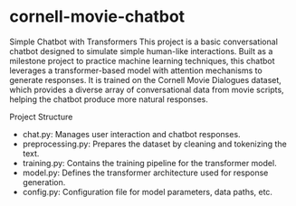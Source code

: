 # cornell-movie-chatbot

Simple Chatbot with Transformers
This project is a basic conversational chatbot designed to simulate simple human-like interactions. Built as a milestone project to practice machine learning techniques, this chatbot leverages a transformer-based model with attention mechanisms to generate responses. It is trained on the Cornell Movie Dialogues dataset, which provides a diverse array of conversational data from movie scripts, helping the chatbot produce more natural responses.

Project Structure
- chat.py: Manages user interaction and chatbot responses.
- preprocessing.py: Prepares the dataset by cleaning and tokenizing the text.
- training.py: Contains the training pipeline for the transformer model.
- model.py: Defines the transformer architecture used for response generation.
- config.py: Configuration file for model parameters, data paths, etc.
